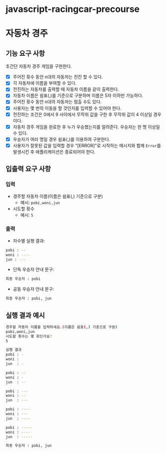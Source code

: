 # javascript-racingcar-precourse

# 자동차 경주

## 기능 요구 사항

초간단 자동차 경주 게임을 구현한다.

- [x] 주어진 횟수 동안 n대의 자동차는 전진 할 수 있다.
- [x] 각 자동차에 이름을 부여할 수 있다.
- [x] 전진하는 자동차를 출력할 때 자동차 이름을 같이 출력한다.
- [x] 자동차 이름은 쉼표(,)를 기준으로 구분하며 이름은 5자 이하만 가능하다.
- [x] 주어진 횟수 동안 n대의 자동차는 멈출 수도 있다.
- [x] 사용자는 몇 번의 이동을 할 것인지를 입력할 수 있어야 한다.
- [x] 전진하는 조건은 0에서 9 사이에서 무작위 값을 구한 후 무작위 값이 4 이상일 경우이다.
- [x] 자동차 경주 게임을 완료한 후 누가 우승했는지를 알려준다. 우승자는 한 명 이상일 수 있다.
- [x] 우승자가 여러 명일 경우 쉼표(,)를 이용하여 구분한다.
- [x] 사용자가 잘못된 값을 입력할 경우 "[ERROR]"로 시작하는 메시지와 함께 `Error`를 발생시킨 후 애플리케이션은 종료되어야 한다.

## 입출력 요구 사항

### 입력

- 경주할 자동차 이름(이름은 쉼표(,) 기준으로 구분)
  - 예시: `pobi,woni,jun`
- 시도할 횟수
  - 예시: `5`

### 출력

- 차수별 실행 결과:

```bash
pobi : --
woni : ----
jun : ---
```

- 단독 우승자 안내 문구:

```bash
최종 우승자 : pobi
```

- 공동 우승자 안내 문구:

```bash
최종 우승자 : pobi, jun
```

## 실행 결과 예시

```bash
경주할 자동차 이름을 입력하세요.(이름은 쉼표(,) 기준으로 구분)
pobi,woni,jun
시도할 횟수는 몇 회인가요?
5

실행 결과
pobi : -
woni :
jun  : -

pobi : --
woni : -
jun  : --

pobi : ---
woni : --
jun  : ---

pobi : ----
woni : ---
jun  : ----

pobi : -----
woni : ----
jun  : -----

최종 우승자 : pobi, jun
```
